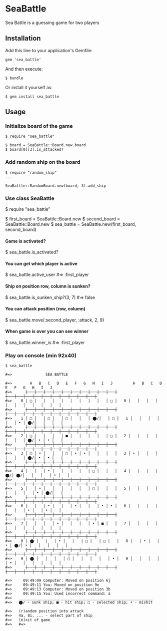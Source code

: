 # SeaBattle

Sea Battle is a guessing game for two players

## Installation

Add this line to your application's Gemfile:

    gem 'sea_battle'

And then execute:

    $ bundle

Or install it yourself as:

    $ gem install sea_battle

## Usage

### Initialize board of the game

    $ require "sea_battle"

    $ board = SeaBattle::Board.new.board
    $ board[0][3].is_attacked?

### Add random ship on the board

    $ require "random_ship"
    ...

    SeaBattle::RandomBoard.new(board, 3).add_ship

### Use class SeaBattle

   $ require "sea_battle"

   $ first_board = SeaBattle::Board.new
   $ second_board = SeaBattle::Board.new
   $ sea_battle = SeaBattle.new(first_board, second_board)

#### Game is activated?
   $ sea_battle.is_activated?

#### You can get which player is active
   $ sea_battle.active_user #=> :first_player

#### Ship on position row, column is sunken?
   $ sea_battle.is_sunken_ship?(3, 7) #=> false

#### You can attack position (row, column)
   $ sea_battle.move(:second_player, :attack, 2, 9)

#### When game is over you can see winner
   $ sea_battle.winner_is #=> :first_player

### Play on console (min 92x40)

    $ sea_battle

    #=>               SEA BATTLE

    #=>        A   B   C   D   E   F   G   H   I   J         A   B   C   D   E   F   G   H   I   J
    #=>      ┼───┼───┼───┼───┼───┼───┼───┼───┼───┼───┼     ┼───┼───┼───┼───┼───┼───┼───┼───┼───┼───┼
    #=>    0 │ □ │   │   │   │   │   │   │   │   │ □ │   0 │   │   │   │   │   │   │   │   │   │   │
    #=>      ┼───┼───┼───┼───┼───┼───┼───┼───┼───┼───┼     ┼───┼───┼───┼───┼───┼───┼───┼───┼───┼───┼
    #=>    1 │ □ │   │ □ │   │ □ │   │   │ ⬤/│   │ □ │   1 │   │   │   │   │   │ • │ ⬤/│   │   │   │
    #=>      ┼───┼───┼───┼───┼───┼───┼───┼───┼───┼───┼     ┼───┼───┼───┼───┼───┼───┼───┼───┼───┼───┼
    #=>    2 │ □ │   │   │   │ ■ │   │   │   │   │ □ │   2 │   │   │   │   │   │   │ ⬤/│ • │ • │   │
    #=>      ┼───┼───┼───┼───┼───┼───┼───┼───┼───┼───┼     ┼───┼───┼───┼───┼───┼───┼───┼───┼───┼───┼
    #=>    3 │ □ │ • │   │   │ □ │ • │ • │   │   │   │   3 │ • │   │   │   │   │   │ ⬤/│ • │ • │   │
    #=>      ┼───┼───┼───┼───┼───┼───┼───┼───┼───┼───┼     ┼───┼───┼───┼───┼───┼───┼───┼───┼───┼───┼
    #=>    4 │   │   │ • │   │   │   │   │ □ │   │   │   4 │   │   │   │ ⬤/│ ⬤/│   │   │   │ • │   │
    #=>      ┼───┼───┼───┼───┼───┼───┼───┼───┼───┼───┼     ┼───┼───┼───┼───┼───┼───┼───┼───┼───┼───┼
    #=>    5 │   │ • │   │   │   │   │   │ □ │   │   │   5 │   │   │   │   │   │   │   │ • │ ⬤/│   │
    #=>      ┼───┼───┼───┼───┼───┼───┼───┼───┼───┼───┼     ┼───┼───┼───┼───┼───┼───┼───┼───┼───┼───┼
    #=>    6 │   │   │ • │   │   │ • │   │   │ • │ • │   6 │   │   │   │   │   │   │ • │   │ • │   │
    #=>      ┼───┼───┼───┼───┼───┼───┼───┼───┼───┼───┼     ┼───┼───┼───┼───┼───┼───┼───┼───┼───┼───┼
    #=>    7 │   │   │   │ • │   │   │   │ • │ ■ │   │   7 │   │   │   │   │   │   │   │   │   │   │
    #=>      ┼───┼───┼───┼───┼───┼───┼───┼───┼───┼───┼     ┼───┼───┼───┼───┼───┼───┼───┼───┼───┼───┼
    #=>    8 │ ⬤ │   │   │ • │   │   │ □ │   │ □ │   │   8 │   │ • │   │ • │ ⬤/│ • │   │   │   │   │
    #=>      ┼───┼───┼───┼───┼───┼───┼───┼───┼───┼───┼     ┼───┼───┼───┼───┼───┼───┼───┼───┼───┼───┼
    #=>    9 │ ⬤ │   │   │   │ □ │   │   │   │   │ • │   9 │   │   │   │   │ • │   │   │   │   │   │
    #=>      ┼───┼───┼───┼───┼───┼───┼───┼───┼───┼───┼     ┼───┼───┼───┼───┼───┼───┼───┼───┼───┼───┼

    #=>     09:49:09 Computer: Moved on position 6j
    #=>     09:49:11 You: Moved on position 9e
    #=>     09:49:13 Computer: Moved on position 3b
    #=>     09:49:15 You: Used incorrect command: a
    #=>   ____________________________________________________________
    #=>   ⬤/ - sunk ship; ■ - hit ship; □ - selected ship; • - mishit

    #=>   (r)andom position into attack
    #=>   4a, 8i, ... - select part of ship
    #=>   (e)xit of game
    #=>   #=>
